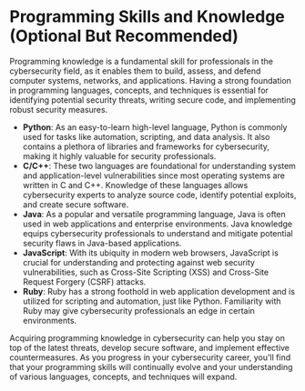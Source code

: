 # Programming Skills and Knowledge (Optional But Recommended)

Programming knowledge is a fundamental skill for professionals in the cybersecurity field, as it enables them to build, assess, and defend computer systems, networks, and applications. Having a strong foundation in programming languages, concepts, and techniques is essential for identifying potential security threats, writing secure code, and implementing robust security measures.

- **Python**: As an easy-to-learn high-level language, Python is commonly used for tasks like automation, scripting, and data analysis. It also contains a plethora of libraries and frameworks for cybersecurity, making it highly valuable for security professionals.
- **C/C++**: These two languages are foundational for understanding system and application-level vulnerabilities since most operating systems are written in C and C++. Knowledge of these languages allows cybersecurity experts to analyze source code, identify potential exploits, and create secure software.
- **Java**: As a popular and versatile programming language, Java is often used in web applications and enterprise environments. Java knowledge equips cybersecurity professionals to understand and mitigate potential security flaws in Java-based applications.
- **JavaScript**: With its ubiquity in modern web browsers, JavaScript is crucial for understanding and protecting against web security vulnerabilities, such as Cross-Site Scripting (XSS) and Cross-Site Request Forgery (CSRF) attacks.
- **Ruby**: Ruby has a strong foothold in web application development and is utilized for scripting and automation, just like Python. Familiarity with Ruby may give cybersecurity professionals an edge in certain environments.

Acquiring programming knowledge in cybersecurity can help you stay on top of the latest threats, develop secure software, and implement effective countermeasures. As you progress in your cybersecurity career, you'll find that your programming skills will continually evolve and your understanding of various languages, concepts, and techniques will expand.
